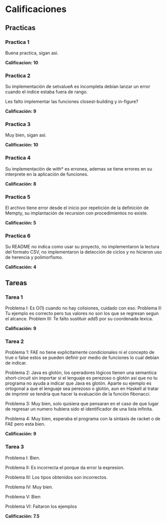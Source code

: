 # Calificaciones

## Practicas

### Practica 1

Buena practica, sigan asi.

**Calificacion: 10**

### Practica 2

Su implementación de setvalueA es incompleta debían lanzar un error cuando el indice estaba fuera de rango.

Les falto implementar las funciones closest-building y in-figure?

**Calificación: 9**

### Practica 3

Muy bien, sigan así.

**Calificación: 10**

### Practica 4

Su implementación de with* es erronea, ademas se tiene errores en su interprete en la aplicación de funciones.

**Calificación: 8**

### Practica 5

El archivo tiene error desde el inicio por
repetición de la definición de Mempty, su
implantación de recursion con procedimientos no
existe.

**Calificación: 5**

### Practica 6

Su README no indica como usar su proyecto,
no implementaron la lectura del formato CSV,
no implementaron la detección de ciclos y
no hicieron uso de herencia y polimorfismo.

**Calificación: 4**

## Tareas

### Tarea 1
Problema I: Es O(1) cuando no hay colisiones, cuidado con eso.
Problema II: Tu ejemplo es correcto pero tus valores no 
son los que se regresan segun el alcance.
Problem III: Te falto sustituir add5 por su coordenada lexica.

**Calificación: 9**

### Tarea 2

Problema 1: FAE no tiene explicitamente condicionales ni el concepto de true o false estos se pueden definir por medio de funciones lo cual debían de indicar.

Problema 2: Java es glotón, los operadores lógicos tienen una semantica short-circuit sin importar si el lenguaje es perezoso o glotón así que no tu programa no ayuda a indicar que Java es glotón. Aparte su ejemplo es ortogonal
a que el lenguaje sea perezoso o glotón, aun en Haskell al tratar de imprimir
se tendría que hacer la evaluación de la función fibonacci.

Problema 3: Muy bien, solo quisiera que pensaran en el caso de que lugar de regresar un numero hubiera sido el identificador de una lista infinita.

Problema 4: Muy bien, esperaba el programa con la sintaxis de racket o de FAE
pero esta bien.

**Calificación: 9**

### Tarea 3

Problema I: Bien.

Problema II: Es incorrecta el porque da error la expresion.

Problema III: Los tipos obtenidos son incorrectos.

Problema IV: Muy bien.

Problema V: Bien

Problema VI: Faltaron los ejemplos

**Calificación: 7.5**
